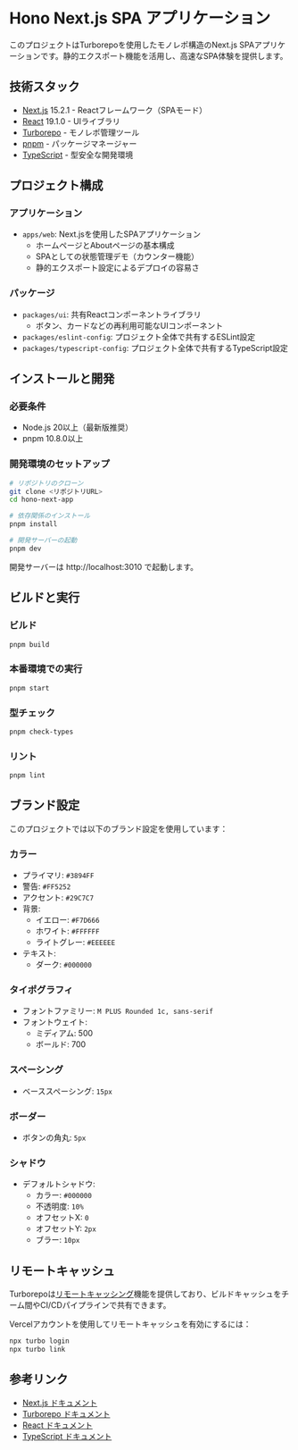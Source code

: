 # Hono Next.js SPA アプリケーション

このプロジェクトはTurborepoを使用したモノレポ構造のNext.js SPAアプリケーションです。静的エクスポート機能を活用し、高速なSPA体験を提供します。

## 技術スタック

- [Next.js](https://nextjs.org/) 15.2.1 - Reactフレームワーク（SPAモード）
- [React](https://react.dev/) 19.1.0 - UIライブラリ
- [Turborepo](https://turbo.build/repo) - モノレポ管理ツール
- [pnpm](https://pnpm.io/) - パッケージマネージャー
- [TypeScript](https://www.typescriptlang.org/) - 型安全な開発環境

## プロジェクト構成

### アプリケーション

- `apps/web`: Next.jsを使用したSPAアプリケーション
  - ホームページとAboutページの基本構成
  - SPAとしての状態管理デモ（カウンター機能）
  - 静的エクスポート設定によるデプロイの容易さ

### パッケージ

- `packages/ui`: 共有Reactコンポーネントライブラリ
  - ボタン、カードなどの再利用可能なUIコンポーネント
- `packages/eslint-config`: プロジェクト全体で共有するESLint設定
- `packages/typescript-config`: プロジェクト全体で共有するTypeScript設定

## インストールと開発

### 必要条件

- Node.js 20以上（最新版推奨）
- pnpm 10.8.0以上

### 開発環境のセットアップ

```bash
# リポジトリのクローン
git clone <リポジトリURL>
cd hono-next-app

# 依存関係のインストール
pnpm install

# 開発サーバーの起動
pnpm dev
```

開発サーバーは http://localhost:3010 で起動します。

## ビルドと実行

### ビルド

```bash
pnpm build
```

### 本番環境での実行

```bash
pnpm start
```

### 型チェック

```bash
pnpm check-types
```

### リント

```bash
pnpm lint
```

## ブランド設定

このプロジェクトでは以下のブランド設定を使用しています：

### カラー

- プライマリ: `#3894FF`
- 警告: `#FF5252`
- アクセント: `#29C7C7`
- 背景:
  - イエロー: `#F7D666`
  - ホワイト: `#FFFFFF`
  - ライトグレー: `#EEEEEE`
- テキスト:
  - ダーク: `#000000`

### タイポグラフィ

- フォントファミリー: `M PLUS Rounded 1c, sans-serif`
- フォントウェイト:
  - ミディアム: 500
  - ボールド: 700

### スペーシング

- ベーススペーシング: `15px`

### ボーダー

- ボタンの角丸: `5px`

### シャドウ

- デフォルトシャドウ:
  - カラー: `#000000`
  - 不透明度: `10%`
  - オフセットX: `0`
  - オフセットY: `2px`
  - ブラー: `10px`

## リモートキャッシュ

Turborepoは[リモートキャッシング](https://turbo.build/repo/docs/core-concepts/remote-caching)機能を提供しており、ビルドキャッシュをチーム間やCI/CDパイプラインで共有できます。

Vercelアカウントを使用してリモートキャッシュを有効にするには：

```bash
npx turbo login
npx turbo link
```

## 参考リンク

- [Next.js ドキュメント](https://nextjs.org/docs)
- [Turborepo ドキュメント](https://turbo.build/repo/docs)
- [React ドキュメント](https://react.dev/)
- [TypeScript ドキュメント](https://www.typescriptlang.org/docs/)
